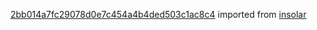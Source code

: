[2bb014a7fc29078d0e7c454a4b4ded503c1ac8c4](https://github.com/insolar/insolar/commit/2bb014a7fc29078d0e7c454a4b4ded503c1ac8c4) imported from [insolar](https://github.com/insolar/insolar)
